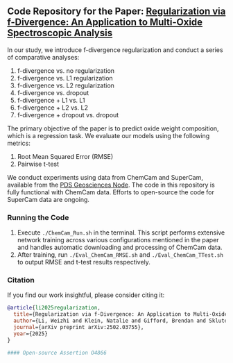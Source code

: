 ## Code Repository for the Paper: [Regularization via f-Divergence: An Application to Multi-Oxide Spectroscopic Analysis](https://arxiv.org/pdf/2502.03755)

In our study, we introduce f-divergence regularization and conduct a series of comparative analyses:
1. f-divergence vs. no regularization
2. f-divergence vs. L1 regularization
3. f-divergence vs. L2 regularization
4. f-divergence vs. dropout
5. f-divergence + L1 vs. L1
6. f-divergence + L2 vs. L2
7. f-divergence + dropout vs. dropout

The primary objective of the paper is to predict oxide weight composition, which is a regression task. We evaluate our models using the following metrics:
1. Root Mean Squared Error (RMSE)
2. Pairwise t-test

We conduct experiments using data from ChemCam and SuperCam, available from the [PDS Geosciences Node](https://www.example.com). The code in this repository is fully functional with ChemCam data. Efforts to open-source the code for SuperCam data are ongoing.

### Running the Code
1. Execute `./ChemCam_Run.sh` in the terminal. This script performs extensive network training across various configurations mentioned in the paper and handles automatic downloading and processing of ChemCam data.
2. After training, run `./Eval_ChemCam_RMSE.sh` and `./Eval_ChemCam_TTest.sh` to output RMSE and t-test results respectively.

### Citation
If you find our work insightful, please consider citing it:

```bibtex
@article{li2025regularization,
  title={Regularization via f-Divergence: An Application to Multi-Oxide Spectroscopic Analysis},
  author={Li, Weizhi and Klein, Natalie and Gifford, Brendan and Sklute, Elizabeth and Legett, Carey and Clegg, Samuel},
  journal={arXiv preprint arXiv:2502.03755},
  year={2025}
}

#### Open-source Assertion O4866
